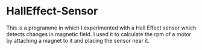 # HallEffect-Sensor
This is a programme in which I experimented with a Hall Effect sensor which detects changes in magnetic field. I used it to calculate the rpm of a motor by attaching a magnet to it and placing the sensor near it.
